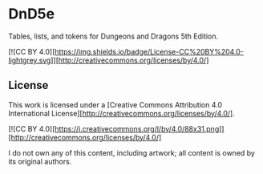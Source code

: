 # DnD5e
Tables, lists, and tokens for Dungeons and Dragons 5th Edition.

[![CC BY 4.0][https://img.shields.io/badge/License-CC%20BY%204.0-lightgrey.svg]][http://creativecommons.org/licenses/by/4.0/]

## License
This work is licensed under a
[Creative Commons Attribution 4.0 International License][http://creativecommons.org/licenses/by/4.0/].

[![CC BY 4.0][https://i.creativecommons.org/l/by/4.0/88x31.png]][http://creativecommons.org/licenses/by/4.0/]

I do not own any of this content, including artwork; all content is owned by its original authors.
